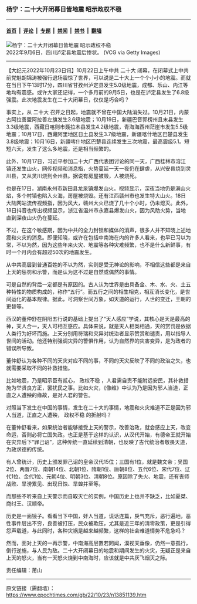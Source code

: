 ### 杨宁：二十大开闭幕日皆地震 昭示政权不稳

---

#### [首页](../../../..?n13851139) &nbsp;|&nbsp; [评论](../../../../../epoch-comment?n13851139) &nbsp;|&nbsp; [专题](../../../../../epoch-special?n13851139) &nbsp;|&nbsp; [禁闻](../../../../../epoch-news?n13851139) &nbsp;|&nbsp; [禁书](../../../../../books?n13851139) &nbsp;|&nbsp; [翻墙](https://github.com/gfw-breaker/nogfw/blob/master/README.md?n13851139)


<div><img alt="杨宁：二十大开闭幕日皆地震 昭示政权不稳" class="attachment-djy_600_400 size-djy_600_400 wp-post-image" src="https://i.epochtimes.com/assets/uploads/2022/09/id13819418-2209062243082816-600x400-1.jpg"/>
<div class="caption">
 2022年9月6日，四川泸定县地震后惨状。 (VCG via Getty Images)
</div></div><hr/><div class="post_content" id="artbody" itemprop="articleBody">
 <!-- article content begin -->
 <p>
  【大纪元2022年10月23日讯】10月22日上午中共
  <ok href="https://www.epochtimes.com/gb/tag/%E4%BA%8C%E5%8D%81%E5%A4%A7.html">
   二十大
  </ok>
  闭幕，在闭幕式上中共前党魁胡锦涛被强行退场震惊了世界，可以说是二十大上一个个小小的地震。而就在当日下午13时17分，四川省甘孜州泸定县发生5.0级地震，成都、乐山、内江等地均有震感。或许大家还记得，一个多月前的9月5日，也是在泸定县发生了6.8级强震。此次地震发生在二十大闭幕日，仅仅是巧合吗？
 </p>
 <p>
  事实上，从
  <ok href="https://www.epochtimes.com/gb/tag/%E4%BA%8C%E5%8D%81%E5%A4%A7.html">
   二十大
  </ok>
  召开之日起，地震就不曾在中国大陆消失过。10月21日，内蒙古阿拉善盟阿拉善左旗发生3.6级地震；10月19日，新疆巴音郭楞州且末县发生3.3级地震，西藏日喀则市聂拉木县发生4.2级地震，青海海西州茫崖市发生5.5级地震；10月17日，西藏阿里地区日土县发生3.7级地震，新疆喀什地区巴楚县发生3.8级地震；10月16日，新疆喀什地区巴楚县连续发生三次地震，最高震级5.1。短短六天，发生了这么多地震，还是相当频繁的。
 </p>
 <p>
  此外，10月17日，习近平参加二十大广西代表团讨论的同一天，广西桂林市溶江镇还发生山火，网传视频和消息指，火势蔓延一天一夜仍在肆虐，从兴安县烧到灵川县，又从灵川烧到全州县。据说有房屋被毁，人被烧死。
 </p>
 <p>
  也是在17日，湖南永州市新田县龙泉镇爆发山火。视频显示，深夜当地仍是满山火焰，多个村镇也陷入火海，房屋被烧毁。还有江西赣州市也发生特大山火。18日大陆网站流传视频指，因为风大，赣州大火已烧了几十个小时，仍未熄灭。此外，18日抖音也传出视频显示，浙江省温州市永嘉县爆发山火，因为风助火势，当地直到深夜山火仍在蔓延。
 </p>
 <p>
  不过，在这个敏感期，因为中共的全力封锁和媒体的消声，很多人并不知晓上述地震和火灾的消息。即便知晓，或许在包括中南海在内的许多人看来，也早已习以为常，不以为然，因为这些年来火灾、地震等各种灾难频繁，也不是什么新鲜事，有时一个月内会有超过50次的地震发生。
 </p>
 <p>
  从中共高层到普通百姓的不以为然，实则是受无神论的影响，不相信这些都是来自上天的惩罚和示警，而是认为这不过是自然或偶然的事情。
 </p>
 <p>
  可是自然的背后一定都是有原因的。古人认为世界是由具备金、木、水、火、土五种特性的物质构成的，称作“五行”。而五行之间的相生相克，相互消长变化，是世间运化的基本规律。据此，可洞察世间万象，如天道的运行，人世的变迁，王朝的更替等。
 </p>
 <p>
  西汉的董仲舒在阴阳五行说的基础上提出了“天人感应”学说，其核心是天是最高的神，天人合一，天人可相互感应。具体来说，就是天人相类相通，天的赏罚是依据人类行为好坏而施。上天分别用符瑞和灾异对统治者显示赞赏和谴责，用以指导人世间的活动。他还特别强调灾异的警惧作用，认为自然界的灾害变异，是为政者的错误所导致。
 </p>
 <p>
  董仲舒认为各种不同的天灾对应不同的事，不同的天灾反映了不同的政治之失，也就需要采取不同的补救措施。
 </p>
 <p>
  比如地震，乃是昭示臣有贰心，
  <ok href="https://www.epochtimes.com/gb/tag/%E6%94%BF%E6%9D%83%E4%B8%8D%E7%A8%B3.html">
   政权不稳
  </ok>
  ，人君需自责不能附远安民，其补救措施为举贤良方正，罢扰民之事。比如火灾，《像维》中认为乃是因为邪人当道，正直之人遭殃的缘故，是对人君的警告。
 </p>
 <p>
  对照当下发生在中国的事情，发生在二十大的事情，地震和火灾难道不正是因为邪人当道，正直之人遭殃，
  <ok href="https://www.epochtimes.com/gb/tag/%E6%94%BF%E6%9D%83%E4%B8%8D%E7%A8%B3.html">
   政权不稳
  </ok>
  的折射吗？
 </p>
 <p>
  在董仲舒看来，如果统治者能够接受上天的警示，改善治政，就会感应上天，改变命运，否则必将亡国失政。也正是基于这样的认识，从汉代开始，有德帝王就开始在灾异后下“罪己诏”，这种传统一直延续到清朝，也反映了古代统治者敬畏天道，为政求德的传统。
 </p>
 <p>
  有人曾统计，历史上颁发罪己诏的皇帝汉代15位；三国有1位，就是魏文帝；吴国2位、两晋7位、南朝14位、北朝1位、隋朝1位、唐朝8位、五代6位、宋代7位、辽代1位、金代1位、元朝4位、明朝3位、清朝8位。原因除了失火、地震，还有丧师战败、旱涝累见、出现日蚀、旱蝗并至等。
 </p>
 <p>
  而那些不听来自上天警示而自取灭亡的实例，中国历史上也并不缺乏，比如夏桀、商纣王、汉顺帝。
 </p>
 <p>
  历史是一面镜子。看看当下中国，奸人当道，谎话连篇，戾气充斥，恶行遍地，恶性事件层出不穷，良善被打压，民众被欺压，尤其是近三年的清零政策，更是引得怨声载道，与此同时，各种灾祸是越来越频繁，这样的社会难道情势不危急吗？
 </p>
 <p>
  然而，面对上天的一再示警，中南海高层置若罔闻，漠视天垂像，仍然一意孤行，倒行逆施，与人民为敌。二十大开闭幕日的地震和期间发生的火灾，无疑正是来自上天的怒火，当有一天怒火烧到中南海时，应该就是中共灰飞烟灭之际。
 </p>
 <p>
  责任编辑：莆山
 </p>
 <!-- article content end -->
 <div id="below_article_ad">
 </div>
</div>


---

原文链接（需翻墙）：https://www.epochtimes.com/gb/22/10/23/n13851139.htm